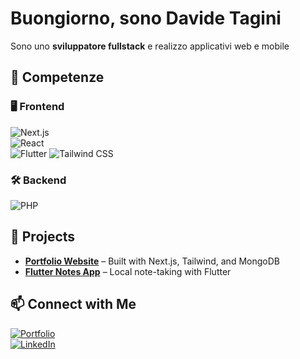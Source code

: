 # Buongiorno, sono Davide Tagini

Sono uno **sviluppatore fullstack** e realizzo applicativi web e mobile

## 🚀 Competenze

### 🖥️ Frontend  
![Next.js](https://img.shields.io/badge/Next.js-000000?style=for-the-badge&logo=next.js&logoColor=white)  
![React](https://img.shields.io/badge/React-20232A?style=for-the-badge&logo=react&logoColor=61DAFB)  
![Flutter](https://img.shields.io/badge/Flutter-02569B?style=for-the-badge&logo=flutter&logoColor=white)
![Tailwind CSS](https://img.shields.io/badge/Tailwind_CSS-38B2AC?style=for-the-badge&logo=tailwind-css&logoColor=white)  

### 🛠️ Backend  
![PHP](https://img.shields.io/badge/PHP-777BB4?style=for-the-badge&logo=php&logoColor=white)    

## 🚀 Projects  
- **[Portfolio Website](#)** – Built with Next.js, Tailwind, and MongoDB  
- **[Flutter Notes App](#)** – Local note-taking with Flutter

## 📫 Connect with Me  
[![Portfolio](https://img.shields.io/badge/Portfolio-000?style=for-the-badge&logo=vercel&logoColor=white)](#)  
[![LinkedIn](https://img.shields.io/badge/LinkedIn-0077B5?style=for-the-badge&logo=linkedin&logoColor=white)](#)  
